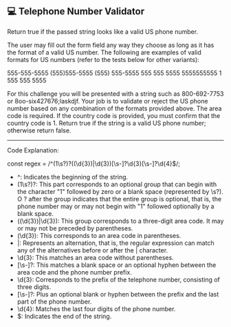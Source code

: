 ## 💻 Telephone Number Validator

Return true if the passed string looks like a valid US phone number.

The user may fill out the form field any way they choose as long as it has the format of a valid US number. The following are examples of valid formats for US numbers (refer to the tests below for other variants):

555-555-5555
(555)555-5555
(555) 555-5555
555 555 5555
5555555555
1 555 555 5555

For this challenge you will be presented with a string such as 800-692-7753 or 8oo-six427676;laskdjf. Your job is to validate or reject the US phone number based on any combination of the formats provided above. The area code is required. If the country code is provided, you must confirm that the country code is 1. Return true if the string is a valid US phone number; otherwise return false.

---

Code Explanation:

const regex = /^(1\s?)?(\(\d{3}\)|\d{3})[\s-]?\d{3}[\s-]?\d{4}$/;

- ^: Indicates the beginning of the string.
- (1\s?)?: This part corresponds to an optional group that can begin with the character "1" followed by zero or a blank space (represented by \s?). O ? after the group indicates that the entire group is optional, that is, the phone number may or may not begin with "1" followed optionally by a blank space.
- (\(\d{3}\)|\d{3}): This group corresponds to a three-digit area code. It may or may not be preceded by parentheses.
- \(\d{3}\): This corresponds to an area code in parentheses.
- |: Represents an alternation, that is, the regular expression can match any of the alternatives before or after the | character.
- \d{3}: This matches an area code without parentheses.
- [\s-]?: This matches a blank space or an optional hyphen between the area code and the phone number prefix.
- \d{3}: Corresponds to the prefix of the telephone number, consisting of three digits.
- [\s-]?: Plus an optional blank or hyphen between the prefix and the last part of the phone number.
- \d{4}: Matches the last four digits of the phone number.
- $: Indicates the end of the string.
